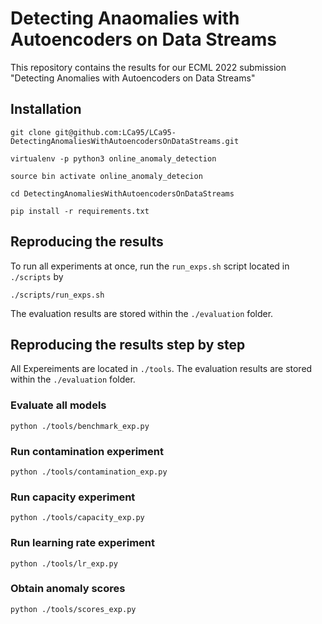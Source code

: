 # Detecting Anaomalies with Autoencoders on Data Streams 

This repository contains the results for our ECML 2022 submission "Detecting Anomalies with Autoencoders on Data Streams"

## Installation
```shell
git clone git@github.com:LCa95/LCa95-DetectingAnomaliesWithAutoencodersOnDataStreams.git
```
```shell
virtualenv -p python3 online_anomaly_detection
```
```shell
source bin activate online_anomaly_detecion
```
```shell
cd DetectingAnomaliesWithAutoencodersOnDataStreams
```
```shell
pip install -r requirements.txt
```
## Reproducing the results
To run all experiments at once, run the `run_exps.sh` script located in `./scripts` by
```shell
./scripts/run_exps.sh
```
The evaluation results are stored within the `./evaluation` folder.

## Reproducing the results step by step
All Expereiments are located in `./tools`.
The evaluation results are stored within the `./evaluation` folder.

### Evaluate all models
```shell
python ./tools/benchmark_exp.py
```
### Run contamination experiment
```shell
python ./tools/contamination_exp.py
```
### Run capacity experiment
```shell
python ./tools/capacity_exp.py
```
### Run learning rate experiment
```shell
python ./tools/lr_exp.py
```
### Obtain anomaly scores
```shell
python ./tools/scores_exp.py
```



